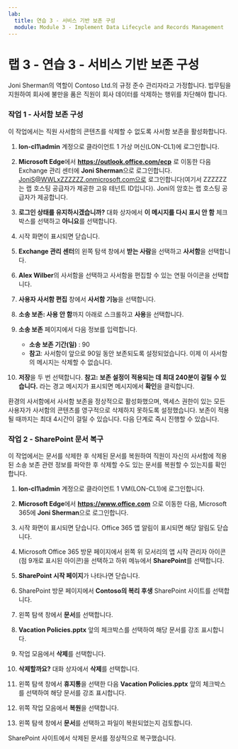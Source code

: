 ```yaml
---
lab:
  title: 연습 3 - 서비스 기반 보존 구성
  module: Module 3 - Implement Data Lifecycle and Records Management
---
```


# <a name="lab-3---exercise-3---configure-service-based-retention"></a>랩 3 - 연습 3 - 서비스 기반 보존 구성

Joni Sherman의 역할이 Contoso Ltd.의 규정 준수 관리자라고 가정합니다. 법무팀을 지원하여 회사에 불만을 품은 직원이 회사 데이터를 삭제하는 행위를 차단해야 합니다.

### <a name="task-1--configure-mailbox-holds"></a>작업 1 - 사서함 보존 구성

이 작업에서는 직원 사서함의 콘텐츠를 삭제할 수 없도록 사서함 보존을 활성화합니다.

1. **lon-cl1\admin** 계정으로 클라이언트 1 가상 머신(LON-CL1)에 로그인합니다.

1. **Microsoft Edge**에서 **https://outlook.office.com/ecp** 로 이동한 다음 Exchange 관리 센터에 **Joni Sherman**으로 로그인합니다. JoniS@WWLxZZZZZZ.onmicrosoft.com으로 로그인합니다(여기서 ZZZZZZ는 랩 호스팅 공급자가 제공한 고유 테넌트 ID입니다).  Joni의 암호는 랩 호스팅 공급자가 제공합니다.

1. **로그인 상태를 유지하시겠습니까?** 대화 상자에서 **이 메시지를 다시 표시 안 함** 체크박스를 선택하고 **아니요**를 선택합니다.

1. 시작 화면이 표시되면 닫습니다.

1. **Exchange 관리 센터**의 왼쪽 탐색 창에서 **받는 사람**을 선택하고 **사서함**을 선택합니다.

1. **Alex Wilber**의 사서함을 선택하고 사서함을 편집할 수 있는 연필 아이콘을 선택합니다.

1. **사용자 사서함 편집** 창에서 **사서함 기능**을 선택합니다.

1. **소송 보존: 사용 안 함**까지 아래로 스크롤하고 **사용**을 선택합니다.

1. **소송 보존** 페이지에서 다음 정보를 입력합니다.

    - **소송 보존 기간(일)** : 90
    - **참고**: 사서함이 앞으로 90일 동안 보존되도록 설정되었습니다. 이제 이 사서함의 메시지는 삭제할 수 없습니다.

1. **저장**을 두 번 선택합니다. **참고:** **보존 설정이 적용되는 데 최대 240분이 걸릴 수 있습니다.** 라는 경고 메시지가 표시되면 메시지에서 **확인**을 클릭합니다.

환경의 사서함에서 사서함 보존을 정상적으로 활성화했으며, 액세스 권한이 있는 모든 사용자가 사서함의 콘텐츠를 영구적으로 삭제하지 못하도록 설정했습니다. 보존이 적용될 때까지는 최대 4시간이 걸릴 수 있습니다.  다음 단계로 즉시 진행할 수 있습니다.

### <a name="task-2--recover-sharepoint-documents"></a>작업 2 - SharePoint 문서 복구

이 작업에서는 문서를 삭제한 후 삭제된 문서를 복원하여 직원이 자신의 사서함에 적용된 소송 보존 관련 정보를 파악한 후 삭제할 수도 있는 문서를 복원할 수 있는지를 확인합니다.

1. **lon-cl1\admin** 계정으로 클라이언트 1 VM(LON-CL1)에 로그인합니다.

1. **Microsoft Edge**에서 **https://www.office.com** 으로 이동한 다음, Microsoft 365에 **Joni Sherman**으로 로그인합니다.

1. 시작 화면이 표시되면 닫습니다. Office 365 앱 알림이 표시되면 해당 알림도 닫습니다.

1. Microsoft Office 365 방문 페이지에서 왼쪽 위 모서리의 앱 시작 관리자 아이콘(점 9개로 표시된 아이콘)을 선택하고 하위 메뉴에서 **SharePoint**를 선택합니다.

1. **SharePoint 시작 페이지**가 나타나면 닫습니다.

1. SharePoint 방문 페이지에서 **Contoso의 복리 후생** SharePoint 사이트를 선택합니다.

1. 왼쪽 탐색 창에서 **문서**를 선택합니다.

1. **Vacation Policies.pptx** 앞의 체크박스를 선택하여 해당 문서를 강조 표시합니다.

1. 작업 모음에서 **삭제**를 선택합니다.

1. **삭제할까요?** 대화 상자에서 **삭제**를 선택합니다.

1. 왼쪽 탐색 창에서 **휴지통**을 선택한 다음 **Vacation Policies.pptx** 앞의 체크박스를 선택하여 해당 문서를 강조 표시합니다.

1. 위쪽 작업 모음에서 **복원**을 선택합니다.

1. 왼쪽 탐색 창에서 **문서**를 선택하고 파일이 복원되었는지 검토합니다.

SharePoint 사이트에서 삭제된 문서를 정상적으로 복구했습니다.
